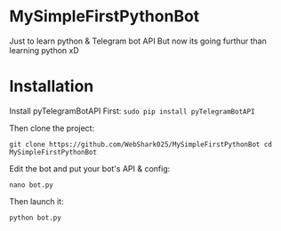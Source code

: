 # MySimpleFirstPythonBot
Just to learn python &amp; Telegram bot API
But now its going furthur than learning python xD

# Installation

Install pyTelegramBotAPI First:
`sudo pip install pyTelegramBotAPI`

Then clone the project:

`git clone https://github.com/WebShark025/MySimpleFirstPythonBot
cd MySimpleFirstPythonBot`

Edit the bot and put your bot's API & config:

`nano bot.py`

Then launch it:

`python bot.py`
